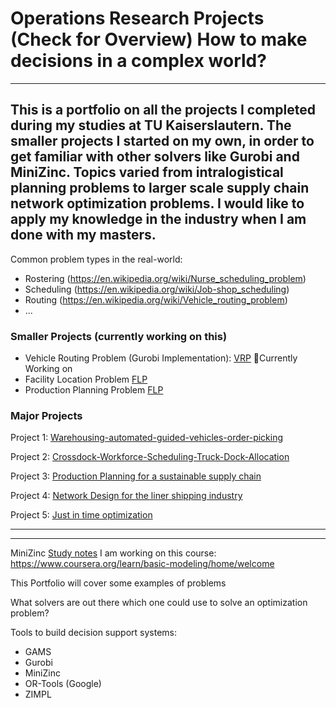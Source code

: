 # Operations Research Projects (Check for Overview) How to make decisions in a complex world?
---
This is a portfolio on all the projects I completed during my studies at TU Kaiserslautern. The smaller projects I started on my own, in order to get familiar with other solvers like Gurobi and MiniZinc. Topics varied from intralogistical planning problems to larger scale supply chain network optimization problems. I would like to apply my knowledge in the industry when I am done with my masters.
---

Common problem types in the real-world: 
- Rostering (https://en.wikipedia.org/wiki/Nurse_scheduling_problem)
- Scheduling (https://en.wikipedia.org/wiki/Job-shop_scheduling)
- Routing (https://en.wikipedia.org/wiki/Vehicle_routing_problem)
- ...


### Smaller Projects (currently working on this)
- Vehicle Routing Problem (Gurobi Implementation): [VRP](https://github.com/EduKru/An-Optimization-Portfolio-Decision-Science/blob/main/VRP/VRP.ipynb) 📅Currently Working on
- Facility Location Problem [FLP](https://github.com/EduKru/An-Optimization-Portfolio-Decision-Science/blob/main/Location%20Problems/FLP.ipynb)
- Production Planning Problem [FLP](https://github.com/EduKru/An-Optimization-Portfolio-Decision-Science/blob/main/Location%20Problems/FLP.ipynb) 


### Major Projects
Project 1: [Warehousing-automated-guided-vehicles-order-picking](https://github.com/DerEddie/An-Optimization-Portfolio-Decision-Science/blob/main/AGV-Routing-Scheduling/Description.md)

Project 2: [Crossdock-Workforce-Scheduling-Truck-Dock-Allocation](https://github.com/DerEddie/An-Optimization-Portfolio-Decision-Science/blob/main/Crossdocking/Description.md)

Project 3: [Production Planning for a sustainable supply chain](https://github.com/DerEddie/An-Optimization-Portfolio-Decision-Science/blob/main/Production-Planning/Description.md)

Project 4: [Network Design for the liner shipping industry](https://github.com/EduKru/An-Optimization-Portfolio-Decision-Science/blob/main/Container-Shipping-Network-Optimization/Description.md)

Project 5: [Just in time optimization](https://github.com/EduKru/An-Optimization-Portfolio-Decision-Science/blob/main/JIT-Optimization/readme.md)

---


---

MiniZinc [Study notes](https://github.com/DerEddie/An-Optimization-Portfolio-Decision-Science/blob/main/MiniZincSolver/Description.md)
I am working on this course: https://www.coursera.org/learn/basic-modeling/home/welcome

This Portfolio will cover some examples of problems

What solvers are out there which one could use to solve an optimization problem?

Tools to build decision support systems:
- GAMS
- Gurobi
- MiniZinc
- OR-Tools (Google)
- ZIMPL


